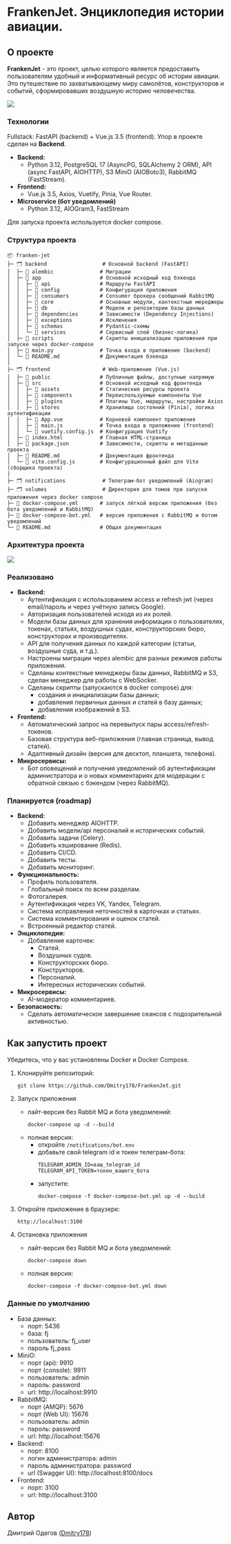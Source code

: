 # FrankenJet. Энциклопедия истории авиации.

## О проекте

**FrankenJet** - это проект, целью которого является предоставить пользователям удобный и информативный ресурс об истории авиации. Это путешествие по захватывающему миру самолётов, конструкторов и событий, сформировавших воздушную историю человечества.

![](home.png)

### Технологии

Fullstack: FastAPI (backend) + Vue.js 3.5 (frontend). Упор в проекте сделан на **Backend**.

* **Backend:**
  * Python 3.12, PostgreSQL 17 (AsyncPG, SQLAlchemy 2 ORM), API (async FastAPI, AIOHTTP), S3 MiniO (AIOBoto3), RabbitMQ (FastStream).
* **Frontend:**
  * Vue.js 3.5, Axios, Vuetify, Pinia, Vue Router.
* **Microservice (бот уведомлений)**
  * Python 3.12, AIOGram3, FastStream

Для запуска проекта используется docker compose.

### Структура проекта

```
📦 franken-jet
├─ 🗂️ backend                  # Основной backend (FastAPI)
│  ├─ 📁 alembic               # Миграции
│  ├─ 📁 app                   # Основной исходный код бэкенда
│  │  ├─ 📁 api                # Маршруты FastAPI
│  │  ├─ 📁 config             # Конфигурация приложения
│  │  ├─ 📁 consumers          # Consumer брокера сообщений RabbitMQ
│  │  ├─ 📁 core               # Основные модули, контекстные мереджеры
│  │  ├─ 📁 db                 # Модели и репозитории базы данных
│  │  ├─ 📁 dependencies       # Зависимости (Dependency Injections)
│  │  ├─ 📁 exceptions         # Исключения
│  │  ├─ 📁 schemas            # Pydantic-схемы
│  │  └─ 📁 services           # Сервисный слой (бизнес-логика)
│  ├─ 📁 scripts               # Скрипты инициализации приложения при запуске через docker-compose
│  ├─ 📄 main.py               # Точка входа в приложение (backend)
│  └─ 📄 README.md             # Документация бэкенда
│
├─ 🗂️ frontend                 # Web-приложение (Vue.js)
│  ├─ 📁 public                # Публичные файлы, доступные напрямую
│  ├─ 📁 src                   # Основной исходный код фронтенда
│  │  ├─ 📁 assets             # Статические ресурсы проекта
│  │  ├─ 📁 components         # Переиспользуемые компоненты Vue
│  │  ├─ 📁 plugins            # Плагины Vue, маршруты, настройки Axios
│  │  ├─ 📁 stores             # Хранилища состояний (Pinia), логика аутентификации
│  │  ├─ 📄 App.vue            # Корневой компонент приложения
│  │  ├─ 📄 main.js            # Точка входа в приложение (frontend)
│  │  └─ 📄 vuetify.config.js  # Конфигурация Vuetify
│  ├─ 📄 index.html            # Главная HTML-страница
│  ├─ 📄 package.json          # Зависимости, скрипты и метаданные проекта
│  ├─ 📄 README.md             # Документация фронтенда
│  └─ 📄 vite.config.js        # Конфигурационный файл для Vite (сборщика проекта)
│
├─ 🗂️ notifications            # Телеграм-бот уведомлений (Aiogram)
├─ 🗂️ volumes                  # Директория для томов при запуске приложения через docker compose
├─ 📄 docker-compose.yml       # запуск лёгкой версии приложения (без бота уведомлений и RabbitMQ)
├─ 📄 docker-compose-bot.yml   # версия приложения с RabbitMQ и ботом уведомлений 
└─ 📄 README.md                # Общая документация
```

### Архитектура проекта

![](fja.png)

### Реализовано

* **Backend:**
  * Аутентификация с использованием access и refresh jwt (через email/пароль и через учётную запись Google).
  * Авторизация пользователей исходя из их ролей.
  * Модели базы данных для хранения информации о пользователях, токенах, статьях, воздушных судах, конструкторских бюро, конструкторах и производителях.
  * API для получения данных по каждой категории (статьи, воздушные суда, и т.д.).
  * Настроены миграции через alembic для разных режимов работы приложения.
  * Сделаны контекстные менеджеры базы данных, RabbitMQ и S3, сделан менеджер для работы с WebSocker.
  * Сделаны скрипты (запускаются в docker compose) для:
    * создания и инициализации базы данных;
    * добавления первичных данных и статей в базу данных;
    * добавления изображений в S3.
* **Frontend:**
  * Автоматический запрос на перевыпуск пары access/refresh-токенов.
  * Базовая структура веб-приложения (главная страница, вывод статей).
  * Адаптивный дизайн (версия для десктоп, планшета, телефона).
* **Микросервисы:**
  * Бот оповещений и получения уведомлений об аутентификации администратора и о новых комментариях для модерации с обратной связью с бэкендом (через RabbitMQ).

### Планируется (roadmap)

* **Backend:**
  * Добавить менеджер AIOHTTP.
  * Добавить модели/api персоналий и исторических событий.
  * Добавить задачи (Celery).
  * Добавить кэширование (Redis).
  * Добавить CI/CD.
  * Добавить тесты.
  * Добавить мониторинг.
* **Функциональность:**
  * Профиль пользователя.
  * Глобальный поиск по всем разделам.
  * Фотогалерея.
  * Аутентификация через VK, Yandex, Telegram.
  * Система исправления неточностей в карточках и статьях.
  * Система комментирования и оценок статей.
  * Встроенный редактор статей.
* **Энциклопедия:**
  * Добавление карточек:
    * Статей.
    * Воздушных судов.
    * Конструкторских бюро.
    * Конструкторов.
    * Персоналий.
    * Интересных исторических событий.
* **Микросервисы:**
  * AI-модератор комментариев.
* **Безопасность:**
  * Сделать автоматическое завершение сеансов с подозрительной активностью.

## Как запустить проект

Убедитесь, что у вас установлены Docker и Docker Compose.

1. Клонируйте репозиторий:
   ```
   git clone https://github.com/Dmitry178/FrankenJet.git
   ```

2. Запуск приложения
   * лайт-версия без Rabbit MQ и бота уведомлений:
     ```
     docker-compose up -d --build
     ```
   * полная версия:
     * откройте `/notifications/bot.env`
     * добавьте свой telegram id и токен телеграм-бота:
       ```
       TELEGRAM_ADMIN_ID=ваш_telegram_id
       TELEGRAM_API_TOKEN=токен_вашего_бота
       ```
     * запустите:
       ```
       docker-compose -f docker-compose-bot.yml up -d --build
       ```

3. Откройте приложение в браузере:
    ```
    http://localhost:3100
    ```

4. Остановка приложения
   * лайт-версия без Rabbit MQ и бота уведомлений:
     ```
     docker-compose down
     ```
   * полная версия:
     ```
     docker-compose -f docker-compose-bot.yml down
     ```

### Данные по умолчанию

* База данных:
  * порт: 5436
  * база: fj
  * пользователь: fj_user
  * пароль fj_pass
* MiniO:
  * порт (api): 9910
  * порт (console): 9911
  * пользователь: admin
  * пароль: password
  * url: http://localhost:9910
* RabbitMQ:
  * порт (AMQP): 5676
  * порт (Web UI): 15676
  * пользователь: admin
  * пароль: password
  * url: http://localhost:15676
* Backend:
  * порт: 8100
  * логин администратора: admin
  * пароль администратора: password
  * url (Swagger UI): http://localhost:8100/docs
* Frontend:
  * порт: 3100
  * url: http://localhost:3100

## Автор

Дмитрий Одегов ([Dmitry178](https://github.com/Dmitry178))
